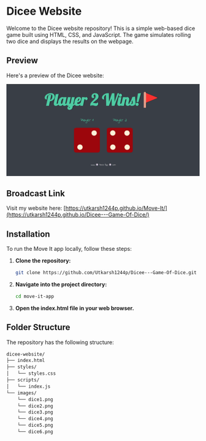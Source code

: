 # Dicee Website

Welcome to the Dicee website repository! This is a simple web-based dice game built using HTML, CSS, and JavaScript. The game simulates rolling two dice and displays the results on the webpage.

## Preview

Here's a preview of the Dicee website:

![Dicee Website Preview](images/dicee-preview.png)

## Broadcast Link

Visit my website here: [https://utkarsh1244p.github.io/Move-It/](https://utkarsh1244p.github.io/Dicee---Game-Of-Dice/)

## Installation

To run the Move It app locally, follow these steps:

1. **Clone the repository:**

   ```bash
   git clone https://github.com/Utkarsh1244p/Dicee---Game-Of-Dice.git

2. **Navigate into the project directory:**

   ```bash
   cd move-it-app

3. **Open the index.html file in your web browser.**

## Folder Structure
The repository has the following structure:
```bash
dicee-website/
├── index.html
├── styles/
│   └── styles.css
├── scripts/
│   └── index.js
└── images/
    └── dice1.png
    └── dice2.png
    └── dice3.png
    └── dice4.png
    └── dice5.png
    └── dice6.png

